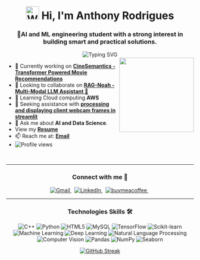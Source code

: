 <h1 align="center">
<img src="https://raw.githubusercontent.com/Tarikul-Islam-Anik/Animated-Fluent-Emojis/master/Emojis/Hand%20gestures/Waving%20Hand.png" alt="Waving Hand" width="35" height="35" /> Hi, I'm Anthony Rodrigues</h1>

<h3 align="center"> 🤖AI and ML engineering student with a strong interest in building smart and practical solutions.</h3>
<div align="center">
<img src="https://readme-typing-svg.demolab.com?font=Fira+Code&size=18&duration=3000&pause=1000&center=true&vCenter=true&random=false&width=600&height=50&lines=AI+%26+ML+Engineering+Student+%7C+Data+Science+Enthusiast;Building+smart+solutions+with+AI+and+ML;Exploring+insights+from+data.;Learning%2C+Experimenting%2C+Innovating.;Focused+on+real-world+applications+of+Data+Science." alt="Typing SVG" />
</div>

<img align="right" src="http://github-profile-summary-cards.vercel.app/api/cards/stats?username=anthonyrodrigues443&theme=2077" height="200em"  />

- 🔭 Currently working on <a target="_blank" href="https://github.com/anthonyrodrigues443/CineSemantics-Transformer-Powered-Movie-Recommendations"><b>CineSemantics - Transformer Powered Movie Recommendations</b></a>
- 👯 Looking to collaborate on <a target="_blank" href="https://github.com/anthonyrodrigues443/RAG-Noah-Multi-Modal-LLM-Assistant"><b>RAG-Noah - Multi-Modal LLM Assistant 🤖</b></a>
- 🌱 Learning Cloud computing <b>AWS</b>
- 🤝 Seeking assistance with <a target="_blank" href="https://github.com/anthonyrodrigues443/Smart_glasses_project"><b>processing and displaying client webcam frames in streamlit</b></a>
- 💬 Ask me about <b>AI and Data Science</b>.
- View my <a target="_blank" href="https://drive.google.com/file/d/1SbnLbyFRUWhnd-8bmzRnNygBBYVqRTJl/view?usp=drive_link"><b>Resume</b></a>
- 📫 Reach me at: <b><a target="_blank" href="mailto:anthonyrodrigues443@gmail.com">Email</a></b>
- <img src="https://komarev.com/ghpvc/?username=anthonyrodrigues443&style=flat-square&color=000000" alt="Profile views" />
<br>

---

<h3 align="center">Connect with me 🤝</h3>
<p align="center">
  <a href="mailto:anthonyrodrigues443@gmail.com" target="_blank">
    <img src="https://img.shields.io/badge/Gmail-anthonyrodrigues443@gmail.com-B22222?style=for-the-badge&logo=gmail&logoColor=white" alt="Gmail">
  </a>&nbsp;
  <a href="https://linkedin.com/in/anthonyrodrigues443" target="_blank">
    <img src="https://img.shields.io/badge/LinkedIn-anthonyrodrigues443-005B8A?style=for-the-badge&logo=linkedin&logoColor=white" alt="LinkedIn">
  </a>&nbsp;
  <a href="https://buymeacoffee.com/anthonyrodrigues443" target="_blank">
    <img src="https://img.shields.io/badge/buymeacoffee-anthonyrodrigues443-FFFF00?style=for-the-badge&logo=buymeacoffee&logoColor=yellow" alt="buymeacoffee">
  </a>&nbsp;  
</p>


---

<h3 align="center">Technologies Skills 🛠️</h3>
<p align="center">
<img src="https://img.shields.io/badge/C++-00599C?style=for-the-badge&logo=c%2B%2B&logoColor=white" alt="C++">
<img src="https://img.shields.io/badge/Python-3776AB?style=for-the-badge&logo=python&logoColor=white" alt="Python">
<img src="https://img.shields.io/badge/HTML5-E34F26?style=for-the-badge&logo=html5&logoColor=white" alt="HTML5">
<img src="https://img.shields.io/badge/MySQL-4479A1?style=for-the-badge&logo=mysql&logoColor=white" alt="MySQL">
<img src="https://img.shields.io/badge/TensorFlow-FF6F00?style=for-the-badge&logo=tensorflow&logoColor=white" alt="TensorFlow">
<img src="https://img.shields.io/badge/Scikit--learn-F7931E?style=for-the-badge&logo=scikit-learn&logoColor=white" alt="Scikit-learn">
<img src="https://img.shields.io/badge/Machine%20Learning-FF6F00?style=for-the-badge&logo=machinelearning&logoColor=white" alt="Machine Learning">
<img src="https://img.shields.io/badge/Deep%20Learning-8A2BE2?style=for-the-badge&logo=deeplearning&logoColor=white" alt="Deep Learning">
<img src="https://img.shields.io/badge/NLP-FF69B4?style=for-the-badge&logo=nlp&logoColor=white" alt="Natural Language Processing">
<img src="https://img.shields.io/badge/OpenCV-27338e?style=for-the-badge&logo=OpenCV&logoColor=white" alt="Computer Vision">
<img src="https://img.shields.io/badge/Pandas-150458?style=for-the-badge&logo=pandas&logoColor=white" alt="Pandas">
<img src="https://img.shields.io/badge/NumPy-013243?style=for-the-badge&logo=numpy&logoColor=white" alt="NumPy">
<img src="https://img.shields.io/badge/Seaborn-3776AB?style=for-the-badge&logo=seaborn&logoColor=white" alt="Seaborn">
</p>

<p align="center">
<a href="https://git.io/streak-stats">
<img src="https://github-readme-streak-stats.herokuapp.com?user=anthonyrodrigues443&theme=codestackr" alt="GitHub Streak" />
</a>
</p>

